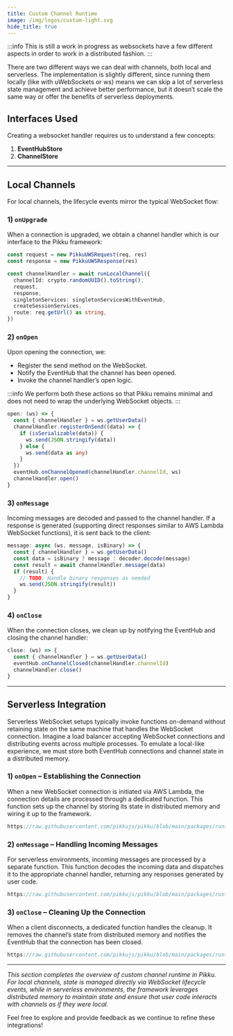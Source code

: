```yaml
---
title: Custom Channel Runtime  
image: /img/logos/custom-light.svg  
hide_title: true  
---
```


<DocHeaderHero title={frontMatter.title} image={frontMatter.image} />

:::info
This is still a work in progress as websockets have a few different aspects in order to work in a distributed fashion.
:::

There are two different ways we can deal with channels, both local and serverless. The implementation is slightly different, since running them locally (like with uWebSockets or ws) means we can skip a lot of serverless state management and achieve better performance, but it doesn’t scale the same way or offer the benefits of serverless deployments.

## Interfaces Used

Creating a websocket handler requires us to understand a few concepts:

1. **EventHubStore**
2. **ChannelStore**

---

## Local Channels

For local channels, the lifecycle events mirror the typical WebSocket flow:

### 1) `onUpgrade`

When a connection is upgraded, we obtain a channel handler which is our interface to the Pikku framework:

```typescript
const request = new PikkuUWSRequest(req, res)
const response = new PikkuUWSResponse(res)

const channelHandler = await runLocalChannel({
  channelId: crypto.randomUUID().toString(),
  request,
  response,
  singletonServices: singletonServicesWithEventHub,
  createSessionServices,
  route: req.getUrl() as string,
})
```

### 2) `onOpen`

Upon opening the connection, we:

- Register the send method on the WebSocket.
- Notify the EventHub that the channel has been opened.
- Invoke the channel handler’s open logic.

:::info
We perform both these actions so that Pikku remains minimal and does not need to wrap the underlying WebSocket objects.
:::

```typescript
open: (ws) => {
  const { channelHandler } = ws.getUserData()
  channelHandler.registerOnSend((data) => {
    if (isSerializable(data)) {
      ws.send(JSON.stringify(data))
    } else {
      ws.send(data as any)
    }
  })
  eventHub.onChannelOpened(channelHandler.channelId, ws)
  channelHandler.open()
}
```

### 3) `onMessage`

Incoming messages are decoded and passed to the channel handler. If a response is generated (supporting direct responses similar to AWS Lambda WebSocket functions), it is sent back to the client:

```typescript
message: async (ws, message, isBinary) => {
  const { channelHandler } = ws.getUserData()
  const data = isBinary ? message : decoder.decode(message)
  const result = await channelHandler.message(data)
  if (result) {
    // TODO: Handle binary responses as needed
    ws.send(JSON.stringify(result))
  }
}
```

### 4) `onClose`

When the connection closes, we clean up by notifying the EventHub and closing the channel handler:

```typescript
close: (ws) => {
  const { channelHandler } = ws.getUserData()
  eventHub.onChannelClosed(channelHandler.channelId)
  channelHandler.close()
}
```

---

## Serverless Integration

Serverless WebSocket setups typically invoke functions on-demand without retaining state on the same machine that handles the WebSocket connection. Imagine a load balancer accepting WebSocket connections and distributing events across multiple processes. To emulate a local-like experience, we must store both EventHub connections and channel state in a distributed memory.

### 1) `onOpen` – Establishing the Connection

When a new WebSocket connection is initiated via AWS Lambda, the connection details are processed through a dedicated function. This function sets up the channel by storing its state in distributed memory and wiring it up to the framework.

```typescript reference title="websocket-disconnect.ts"
https://raw.githubusercontent.com/pikkujs/pikku/blob/main/packages/runtimes/aws-lambda/src/websocket/websocket-connect.ts
```

### 2) `onMessage` – Handling Incoming Messages

For serverless environments, incoming messages are processed by a separate function. This function decodes the incoming data and dispatches it to the appropriate channel handler, returning any responses generated by user code.

```typescript reference title="websocket-disconnect.ts"
https://raw.githubusercontent.com/pikkujs/pikku/blob/main/packages/runtimes/aws-lambda/src/websocket/websocket-message.ts
```

### 3) `onClose` – Cleaning Up the Connection

When a client disconnects, a dedicated function handles the cleanup. It removes the channel’s state from distributed memory and notifies the EventHub that the connection has been closed.

```typescript reference title="websocket-disconnect.ts"
https://raw.githubusercontent.com/pikkujs/pikku/blob/main/packages/runtimes/aws-lambda/src/websocket/websocket-disconnect.ts
```

---

*This section completes the overview of custom channel runtime in Pikku. For local channels, state is managed directly via WebSocket lifecycle events, while in serverless environments, the framework leverages distributed memory to maintain state and ensure that user code interacts with channels as if they were local.*

Feel free to explore and provide feedback as we continue to refine these integrations!
